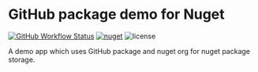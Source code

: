 # GitHub package demo for Nuget

[![GitHub Workflow Status](https://img.shields.io/github/workflow/status/Arnab-Developer/GitHubPackageNuget/CI%20CD)](https://github.com/Arnab-Developer/GitHubPackageNuget/actions/workflows/ci-cd.yml)
[![nuget](https://img.shields.io/nuget/v/GitHubPackageNuget.Lib)](https://www.nuget.org/packages/GitHubPackageNuget.Lib/)
![license](https://img.shields.io/github/license/Arnab-Developer/GitHubPackageNuget)

A demo app which uses GitHub package and nuget org for nuget package storage.